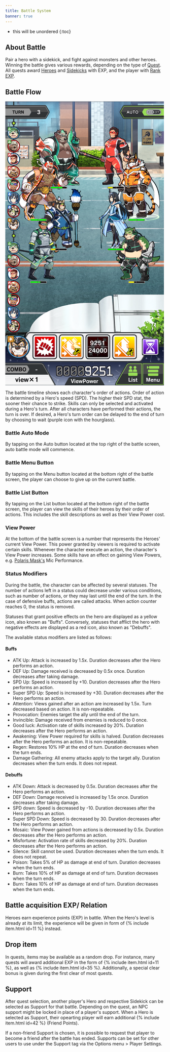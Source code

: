 ```yaml
---
title: Battle System
banner: true
---
```


* this will be unordered
{:toc}

## About Battle

Pair a hero with a sidekick, and fight against monsters and other heroes. Winning the battle gives various rewards, depending on the type of [Quest](/guide/quest). All quests award [Heroes](/guide/hero) and [Sidekicks](/guide/sidekick) with EXP, and the player with [Rank EXP](/guide/user_rank).


## Battle Flow

<img align="center" src="/assets/img/uipage_3.png" alt="Battle Flow">

The battle timeline shows each character's order of actions. Order of action is determined by a Hero's speed (SPD). The higher their SPD stat, the sooner their chance to strike. Skills can only be selected and activated during a Hero's turn. After all characters have performed their actions, the turn is over. If desired, a Hero's turn order can be delayed to the end of turn by choosing to wait (purple icon with the hourglass).

### Battle Auto Mode

By tapping on the Auto button located at the top right of the battle screen, auto battle mode will commence.

### Battle Menu Button

By tapping on the Menu button located at the bottom right of the battle screen, the player can choose to give up on the current battle.

### Battle List Button

By tapping on the List button located at the bottom right of the battle screen, the player can view the skills of their heroes by their order of actions. This includes the skill descriptions as well as their View Power cost.

### View Power

At the bottom of the battle screen is a number that represents the Heroes' current View Power. This power granted by viewers is required to activate certain skills. Whenever the character execute an action, the character's View Power increases. Some skills have an effect on gaining View Powers, e.g. [Polaris Mask's](/charas/polaris_mask/) Mic Performance.

### Status Modifiers

During the battle, the character can be affected by several statuses. The number of actions left in a status could decrease under various conditions, such as number of actions, or they may last until the end of the turn. In the case of defensive buffs, actions are called attacks. When action counter reaches 0, the status is removed.

Statuses that grant positive effects on the hero are displayed as a yellow icon, also known as "Buffs". Conversely, statuses that afflict the hero with negative effects are displayed as a red icon, also known as "Debuffs".

The available status modifiers are listed as follows:

#### Buffs

- ATK Up: Attack is increased by 1.5x. Duration decreases after the Hero performs an action.
- DEF Up: Damage received is decreased by 0.5x once. Duration decreases after taking damage.
- SPD Up: Speed is increased by +10. Duration decreases after the Hero performs an action.
- Super SPD Up: Speed is increased by +30. Duration decreases after the Hero performs an action.
- Attention: Views gained after an action are increased by 1.5x. Turn decreased based on action. It is non-repeatable.
- Provocation: Enemies target the ally until the end of the turn.
- Invincible: Damage received from enemies is reduced to 0 once.
- Good luck: Activation rate of skills increased by 20%. Duration decreases after the Hero performs an action.
- Awakening: View Power required for skills is halved. Duration decreases after the Hero performs an action. It is non-repeatable.
- Regen: Restores 10% HP at the end of turn. Duration decreases when the turn ends.
- Damage Gathering: All enemy attacks apply to the target ally. Duration decreases when the turn ends. It does not repeat.

#### Debuffs

- ATK Down: Attack is decreased by 0.5x. Duration decreases after the Hero performs an action.
- DEF Down: Damage received is increased by 1.5x once. Duration decreases after taking damage.
- SPD down: Speed is decreased by -10. Duration decreases after the Hero performs an action.
- Super SPD Down: Speed is decreased by 30. Duration decreases after the Hero performs an action.
- Mosaic: View Power gained from actions is decreased by 0.5x. Duration decreases after the Hero performs an action.
- Misfortune: Activation rate of skills decreased by 20%. Duration decreases after the Hero performs an action.
- Silence: Skill cannot be used. Duration decreases when the turn ends. It does not repeat.
- Poison: Takes 5% of HP as damage at end of turn. Duration decreases when the turn ends.
- Burn: Takes 10% of HP as damage at end of turn. Duration decreases when the turn ends.
- Burn: Takes 10% of HP as damage at end of turn. Duration decreases when the turn ends.

## Battle acquisition EXP/ Relation

Heroes earn experience points (EXP) in battle. When the Hero's level is already at its limit, the experience will be given in form of {% include item.html id=11 %} instead.

## Drop item

In quests, items may be available as a random drop. For instance, many quests will award additional EXP in the form of {% include item.html id=11 %}, as well as {% include item.html id=35 %}. Additionally, a special clear bonus is given during the first clear of most quests.

## Support

After quest selection, another player's Hero and respective Sidekick can be selected as Support for that battle. Depending on the quest, an NPC support might be locked in place of a player's support. When a Hero is selected as Support, their opearting player will earn additional {% include item.html id=42 %} (Friend Points). <!-- how many? -->

If a non-friend Support is chosen, it is possible to request that player to become a friend after the battle has ended. Supports can be set for other users to use under the Support tag via the Options menu > Player Settings. <!-- needs a screenshot -->
